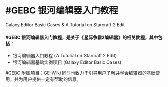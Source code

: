 # \#GEBC 银河编辑器入门教程

Galaxy Editor Basic Cases & A Tutorial on Starcraft 2 Edit

#### \#GEBC 银河编辑器入门教程，是关于《星际争霸2编辑器》的相关教程，其中包括：

* 银河编辑器入门教程 (A Tutorial on Starcraft 2 Edit)
* 银河编辑器基础实例项目 (Galaxy Editor Basic Cases)

\#GEBC 附属项目：[GE-Wiki](https://ge-wiki.aiurcovenant.net "GE-Wiki")
同时也致力于引导用户了解并学会编辑器的基础使用，并为用户提供一定有帮助的信息。
